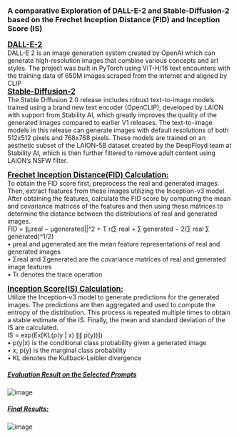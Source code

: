 <H3><b>A comparative Exploration of DALL-E-2 and Stable-Diffusion-2 based on the Frechet Inception Distance (FID) and Inception Score (IS)</b></H3>
<Big><b><u>DALL-E-2</u></b></Big><br>
DALL-E 2 is an image generation system created by OpenAI which can
generate high-resolution images that combine various concepts and art styles.
The project was built in PyTorch using ViT-H/16 text encounters with the
training data of 650M images scraped from the internet and aligned by
CLIP<br>
<Big><b><u>Stable-Diffusion-2</u></b></Big><br>
The Stable Diffusion 2.0 release includes robust text-to-image models trained using a brand new text encoder (OpenCLIP), developed by LAION with support from Stability AI, which greatly improves the quality of the generated images compared to earlier V1 releases. The text-to-image models in this release can generate images with default resolutions of both 512x512 pixels and 768x768 pixels. These models are trained on an aesthetic subset of the LAION-5B dataset created by the DeepFloyd team at Stability AI, which is then further filtered to remove adult content using LAION’s NSFW filter.<br>

<Big><b><u>Frechet Inception Distance(FID) Calculation:</u></b></Big><br>
To obtain the FID score first, preprocess the real and generated images.
Then, extract features from these images utilizing the Inception-v3 model.
After obtaining the features, calculate the FID score by computing the mean
and covariance matrices of the features and then using these matrices to determine the distance between the distributions of real and generated images.<br>
FID = ∥μreal − μgenerated||^2 + T r(∑ real + ∑ generated − 2(∑ real ∑ generated)^1/2)
<br>
 • μreal and μgenerated are the mean feature representations of real and
generated images<br>
 • Σreal and Σgenerated are the covariance matrices of real and generated image features<br>
 • Tr denotes the trace operation<br>

<Big><b><u>Inception Score(IS) Calculation:</u></b></Big><br>
Utilize the Inception-v3 model to generate predictions
for the generated images. The predictions are then aggregated and used to
compute the entropy of the distribution. This process is repeated multiple
times to obtain a stable estimate of the IS. Finally, the mean and standard
deviation of the IS are calculated.<br>
IS = exp(Ex[KL(p(y | x) ∥∥ p(y))])<br>
• p(y|x) is the conditional class probability given a generated image<br>
• x, p(y) is the marginal class probability<br>
• KL denotes the Kullback-Leibler divergence<br>

<h5><b><u>Evaluation Result on the Selected Prompts</u></b></h5>

![image](https://github.com/hilfa007/DALL-E2-vs-Stable-Diffusion2-Evaluation-FID-and-IS-/assets/88790993/3c27d0ac-24a9-4403-8ba7-29f73c7ce3df)

<h5><b><u>Final Results:</u></b></h5>

![image](https://github.com/hilfa007/DALL-E2-vs-Stable-Diffusion2-Evaluation-FID-and-IS-/assets/88790993/9fbf5776-aca1-4095-a7e0-0b9033f2af7a)

